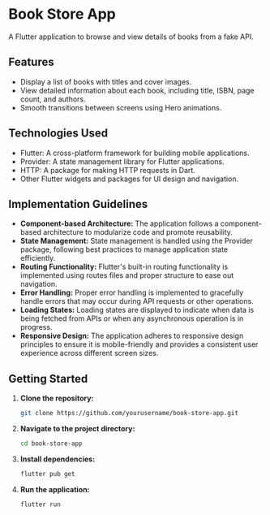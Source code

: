 # Book Store App

A Flutter application to browse and view details of books from a fake API.

## Features

- Display a list of books with titles and cover images.
- View detailed information about each book, including title, ISBN, page count, and authors.
- Smooth transitions between screens using Hero animations.

## Technologies Used

- Flutter: A cross-platform framework for building mobile applications.
- Provider: A state management library for Flutter applications.
- HTTP: A package for making HTTP requests in Dart.
- Other Flutter widgets and packages for UI design and navigation.

## Implementation Guidelines

- **Component-based Architecture:** The application follows a component-based architecture to modularize code and promote reusability.
- **State Management:** State management is handled using the Provider package, following best practices to manage application state efficiently.
- **Routing Functionality:** Flutter's built-in routing functionality is implemented using routes files and proper structure to ease out navigation.
- **Error Handling:** Proper error handling is implemented to gracefully handle errors that may occur during API requests or other operations.
- **Loading States:** Loading states are displayed to indicate when data is being fetched from APIs or when any asynchronous operation is in progress.
- **Responsive Design:** The application adheres to responsive design principles to ensure it is mobile-friendly and provides a consistent user experience across different screen sizes.

## Getting Started

1. **Clone the repository:**

   ```bash
   git clone https://github.com/yourusername/book-store-app.git

2. **Navigate to the project directory:**

   ```bash
   cd book-store-app
   
3. **Install dependencies:**

   ```bash
   flutter pub get
   
4. **Run the application:**

   ```bash
   flutter run


